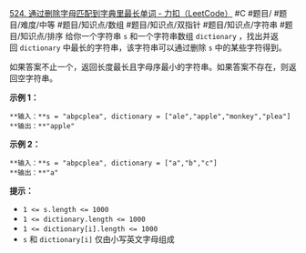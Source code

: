 [524. 通过删除字母匹配到字典里最长单词 - 力扣（LeetCode）](https://leetcode.cn/problems/longest-word-in-dictionary-through-deleting/) 
#C #题目/ #题目/难度/中等 #题目/知识点/数组 #题目/知识点/双指针 #题目/知识点/字符串 #题目/知识点/排序
给你一个字符串 `s` 和一个字符串数组 `dictionary` ，找出并返回 `dictionary` 中最长的字符串，该字符串可以通过删除 `s` 中的某些字符得到。

如果答案不止一个，返回长度最长且字母序最小的字符串。如果答案不存在，则返回空字符串。

**示例 1：**
```
**输入：**s = "abpcplea", dictionary = ["ale","apple","monkey","plea"]
**输出：**"apple"
```

**示例 2：**
```
**输入：**s = "abpcplea", dictionary = ["a","b","c"]
**输出：**"a"
```

**提示：**

- `1 <= s.length <= 1000`
- `1 <= dictionary.length <= 1000`
- `1 <= dictionary[i].length <= 1000`
- `s` 和 `dictionary[i]` 仅由小写英文字母组成
